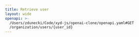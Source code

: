 ```yaml
---
title: Retrieve user
layout: wide
openapi: >-
  /Users/zdunecki/Code/xyd-js/openai-clone/openapi.yaml#GET
  /organization/users/{user_id}
---
```



